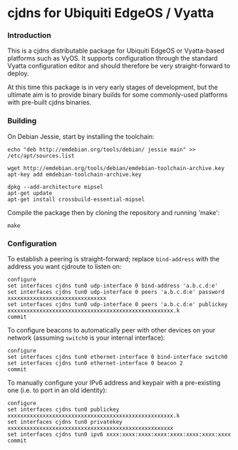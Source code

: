 # cjdns for Ubiquiti EdgeOS / Vyatta

### Introduction

This is a cjdns distributable package for Ubiquiti EdgeOS or Vyatta-based platforms such as VyOS. It supports configuration through the standard Vyatta configuration editor and should therefore be very straight-forward to deploy.

At this time this package is in very early stages of development, but the ultimate aim is to provide binary builds for some commonly-used platforms with pre-built cjdns binaries.

### Building

On Debian Jessie, start by installing the toolchain:
```
echo "deb http://emdebian.org/tools/debian/ jessie main" >> /etc/apt/sources.list

wget http://emdebian.org/tools/debian/emdebian-toolchain-archive.key
apt-key add emdebian-toolchain-archive.key

dpkg --add-architecture mipsel
apt-get update
apt-get install crossbuild-essential-mipsel
```
Compile the package then by cloning the repository and running 'make':
```
make
```

### Configuration

To establish a peering is straight-forward; replace `bind-address` with the address you want cjdroute to listen on:
```
configure
set interfaces cjdns tun0 udp-interface 0 bind-address 'a.b.c.d:e'
set interfaces cjdns tun0 udp-interface 0 peers 'a.b.c.d:e' password xxxxxxxxxxxxxxxxxxxxxxxxxxxxxxx
set interfaces cjdns tun0 udp-interface 0 peers 'a.b.c.d:e' publickey xxxxxxxxxxxxxxxxxxxxxxxxxxxxxxxxxxxxxxxxxxxxxxxxxxxx.k
commit
```
To configure beacons to automatically peer with other devices on your network (assuming `switch0` is your internal interface):
```
configure
set interfaces cjdns tun0 ethernet-interface 0 bind-interface switch0
set interfaces cjdns tun0 ethernet-interface 0 beacon 2
commit
```
To manually configure your IPv6 address and keypair with a pre-existing one (i.e. to port in an old identity):
```
configure
set interfaces cjdns tun0 publickey xxxxxxxxxxxxxxxxxxxxxxxxxxxxxxxxxxxxxxxxxxxxxxxxxxxx.k
set interfaces cjdns tun0 privatekey xxxxxxxxxxxxxxxxxxxxxxxxxxxxxxxxxxxxxxxxxxxxxxxxxxxx
set interfaces cjdns tun0 ipv6 xxxx:xxxx:xxxx:xxxx:xxxx:xxxx:xxxx:xxxx
commit
```
